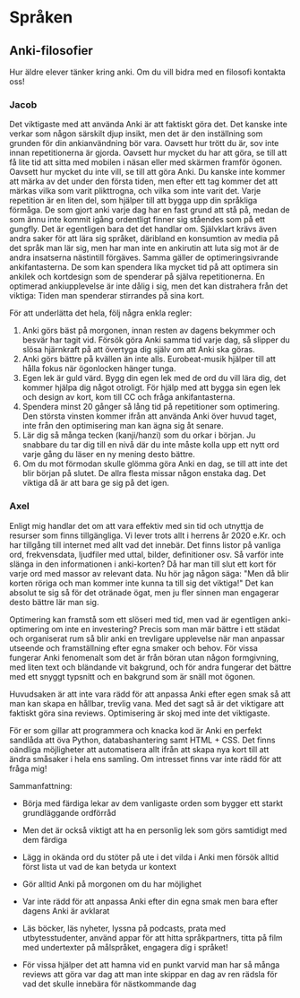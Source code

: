# Språken

## Anki-filosofier
Hur äldre elever tänker kring anki. Om du vill bidra med en filosofi kontakta oss!

### Jacob

Det viktigaste med att använda Anki är att faktiskt göra det. 
Det kanske inte verkar som någon särskilt djup insikt, men det är den inställning som grunden för din ankianvändning bör vara.
Oavsett hur trött du är, sov inte innan repetitionerna är gjorda.
Oavsett hur mycket du har att göra, se till att få lite tid att sitta med mobilen i näsan eller med skärmen framför ögonen.
Oavsett hur mycket du inte vill, se till att göra Anki.
Du kanske inte kommer att märka av det under den första tiden, men efter ett tag kommer det att märkas vilka som varit plikttrogna, och vilka som inte varit det.
Varje repetition är en liten del, som hjälper till att bygga upp din språkliga förmåga. 
De som gjort anki varje dag har en fast grund att stå på, medan de som ännu inte kommit igång ordentligt finner sig ståendes som på ett gungfly.
Det är egentligen bara det det handlar om.
Självklart krävs även andra saker för att lära sig språket, däribland en konsumtion av media på det språk man lär sig, men har man inte en ankirutin att luta sig mot är de andra insatserna nästintill förgäves.
Samma gäller de optimeringsivrande ankifantasterna. De som kan spendera lika mycket tid på att optimera sin ankilek och kortdesign som de spenderar på själva repetitionerna.
En optimerad ankiupplevelse är inte dålig i sig, men det kan distrahera från det viktiga: Tiden man spenderar stirrandes på sina kort.

För att underlätta det hela, följ några enkla regler:

1. Anki görs bäst på morgonen, innan resten av dagens bekymmer och besvär har tagit vid.
   Försök göra Anki samma tid varje dag, så slipper du slösa hjärnkraft på att övertyga dig själv om att Anki ska göras.
2. Anki görs bättre på kvällen än inte alls. 
   Eurobeat-musik hjälper till att hålla fokus när ögonlocken hänger tunga.
3. Egen lek är guld värd. 
   Bygg din egen lek med de ord du vill lära dig, det kommer hjälpa dig något otroligt.
   För hjälp med att bygga sin egen lek och design av kort, kom till CC och fråga ankifantasterna.
4. Spendera minst 20 gånger så lång tid på repetitioner som optimering.
   Den största vinsten kommer ifrån att använda Anki över huvud taget, inte från den optimisering man kan ägna sig åt senare.
5. Lär dig så många tecken (kanji/hanzi) som du orkar i början. 
   Ju snabbare du tar dig till en nivå där du inte måste kolla upp ett nytt ord varje gång du läser en ny mening desto bättre.
6. Om du mot förmodan skulle glömma göra Anki en dag, se till att inte det blir början på slutet.
   De allra flesta missar någon enstaka dag. Det viktiga då är att bara ge sig på det igen.


### Axel

Enligt mig handlar det om att vara effektiv med sin tid och utnyttja de resurser som finns tillgängliga. Vi lever trots allt i herrens år 2020 e.Kr. och har tillgång till internet med allt vad det innebär. Det finns listor på vanliga ord, frekvensdata, ljudfiler med uttal, bilder, definitioner osv. Så varför inte slänga in den informationen i anki-korten? Då har man till slut ett kort för varje ord med massor av relevant data. Nu hör jag någon säga: "Men då blir korten röriga och man kommer inte kunna ta till sig det viktiga!" Det kan absolut te sig så för det otränade ögat, men ju fler sinnen man engagerar desto bättre lär man sig.

Optimering kan framstå som ett slöseri med tid, men vad är egentligen anki-optimering om inte en investering? Precis som man mär bättre i ett städat och organiserat rum så blir anki en trevligare upplevelse när man anpassar utseende och framställning efter egna smaker och behov. För vissa fungerar Anki fenomenalt som det är från böran utan någon formgivning, med liten text och bländande vit bakgrund, och för andra fungerar det bättre med ett snyggt typsnitt och en bakgrund som är snäll mot ögonen.

Huvudsaken är att inte vara rädd för att anpassa Anki efter egen smak så att man kan skapa en hållbar, trevlig vana. Med det sagt så är det viktigare att faktiskt göra sina reviews. Optimisering är skoj med inte det viktigaste.

För er som gillar att programmera och knacka kod är Anki en perfekt sandlåda att öva Python, databashantering samt HTML + CSS. Det finns oändliga möjligheter att automatisera allt ifrån att skapa nya kort till att ändra småsaker i hela ens samling. Om intresset finns var inte rädd för att fråga mig!

Sammanfattning:

* Börja med färdiga lekar av dem vanligaste orden som bygger ett starkt grundläggande ordförråd

* Men det är också viktigt att ha en personlig lek som görs samtidigt med dem färdiga

* Lägg in okända ord du stöter på ute i det vilda i Anki men försök alltid först lista ut vad de kan betyda ur kontext

* Gör alltid Anki på morgonen om du har möjlighet

* Var inte rädd för att anpassa Anki efter din egna smak men bara efter dagens Anki är avklarat

* Läs böcker, läs nyheter, lyssna på podcasts, prata med utbytesstudenter, använd appar för att hitta språkpartners, titta på film med undertexter på målspråket, engagera dig i språket!

* För vissa hjälper det att hamna vid en punkt varvid man har så många reviews att göra var dag att man inte skippar en dag av ren rädsla för vad det skulle innebära för nästkommande dag

